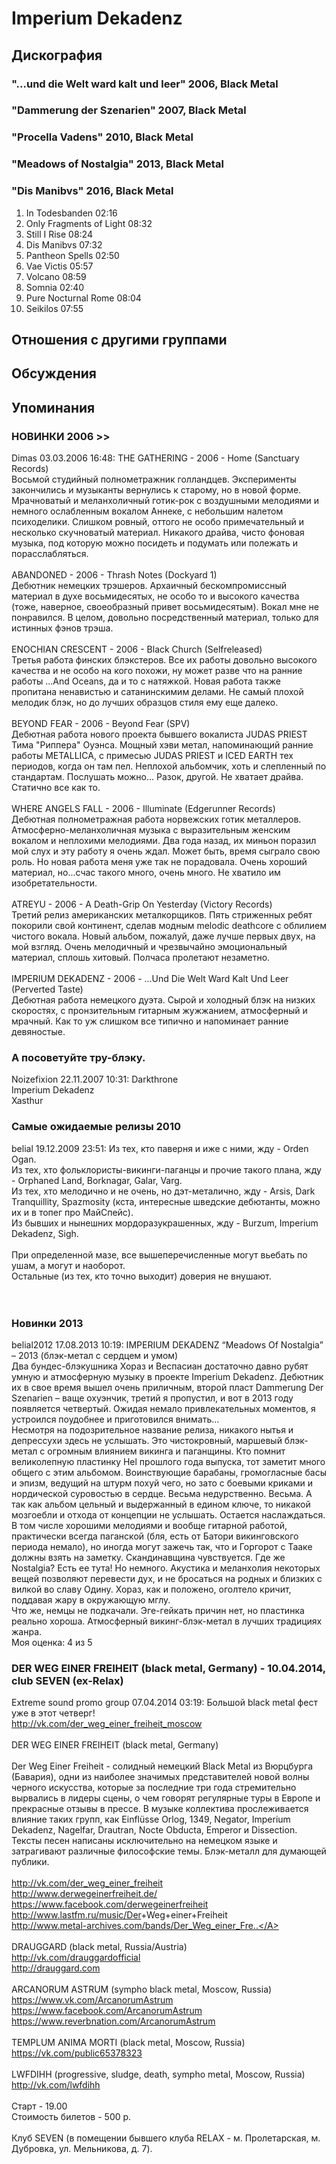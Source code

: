 # Imperium Dekadenz



## Дискография

### "...und die Welt ward kalt und leer" 2006, Black Metal



### "Dammerung der Szenarien" 2007, Black Metal



### "Procella Vadens" 2010, Black Metal



### "Meadows of Nostalgia" 2013, Black Metal



### "Dis Manibvs" 2016, Black Metal

1. In Todesbanden  02:16 
2. Only Fragments of Light  08:32  
3. Still I Rise  08:24  
4. Dis Manibvs  07:32    
5. Pantheon Spells  02:50   
6. Vae Victis  05:57  
7. Volcano  08:59   
8. Somnia  02:40    
9. Pure Nocturnal Rome  08:04  
10. Seikilos  07:55 



## Отношения с другими группами


## Обсуждения


## Упоминания

### НОВИНКИ 2006 &gt;&gt;

Dimas 03.03.2006 16:48:
THE GATHERING - 2006 - Home (Sanctuary Records)<BR>Восьмой студийный полнометражник голландцев. Эксперименты закончились и музыканты вернулись к старому, но в новой форме. Мрачноватый и меланхоличный готик-рок с воздушными мелодиями и немного ослабленным вокалом Аннеке, с небольшим налетом психоделики. Слишком ровный, оттого не особо примечательный и несколько скучноватый материал. Никакого драйва, чисто фоновая музыка, под которую можно посидеть и подумать или полежать и порасслабляться.<BR><BR>ABANDONED - 2006 - Thrash Notes (Dockyard 1)<BR>Дебютник немецких трэшеров. Архаичный бескомпромиссный материал в духе восьмидесятых, не особо то и высокого качества (тоже, наверное, своеобразный привет восьмидесятым). Вокал мне не понравился. В целом, довольно посредственный материал, только для истинных фэнов трэша. <BR><BR>ENOCHIAN CRESCENT - 2006 - Black Church (Selfreleased)<BR>Третья работа финских блэкстеров. Все их работы довольно высокого качества и не особо на кого похожи, ну может разве что на ранние работы ...And Oceans, да и то с натяжкой. Новая работа также пропитана ненавистью и сатанинскимим делами. Не самый плохой мелодик блэк, но до лучших образцов стиля ему еще далеко.<BR><BR>BEYOND FEAR - 2006 - Beyond Fear (SPV)<BR>Дебютная работа нового проекта бывшего вокалиста JUDAS PRIEST Тима "Риппера" Оуэнса. Мощный хэви метал, напоминающий ранние работы METALLICA, с примесью JUDAS PRIEST и ICED EARTH тех периодов, когда он там пел. Неплохой альбомчик, хоть и слепленный по стандартам. Послушать можно... Разок, другой. Не хватает драйва. Статично все как то.<BR><BR>WHERE ANGELS FALL - 2006 - Illuminate (Edgerunner Records)<BR>Дебютная полнометражная работа норвежских готик металлеров. Атмосферно-меланхоличная музыка с выразительным женским вокалом и неплохими мелодиями. Два года назад, их миньон поразил мой слух и эту работу я очень ждал. Может быть, время сыграло свою роль. Но новая работа меня уже так не порадовала. Очень хороший материал, но...счас такого много, очень много. Не хватило им изобретательности.<BR><BR>ATREYU - 2006 - A Death-Grip On Yesterday (Victory Records) <BR>Третий релиз американских металкорщиков. Пять стриженных ребят покорили свой континент, сделав модным melodic deathcore с облилием чистого вокала. Новый альбом, пожалуй, даже лучше первых двух, на мой взгляд. Очень мелодичный и чрезвычайно эмоциональный материал, сплошь хитовый. Полчаса пролетают незаметно.<BR><BR>IMPERIUM DEKADENZ - 2006 - ...Und Die Welt Ward Kalt Und Leer (Perverted Taste)<BR>Дебютная работа немецкого дуэта. Сырой и холодный блэк на низких скоростях, с пронзительным гитарным жужжанием, атмосферный и мрачный. Как то уж слишком все типично и напоминает ранние девяностые.

### А посоветуйте тру-блэку.

Noizefixion 22.11.2007 10:31:
Darkthrone<BR>Imperium Dekadenz<BR>Xasthur

### Самые ожидаемые релизы 2010

belial 19.12.2009 23:51:
Из тех, кто паверня и иже с ними, жду - Orden Ogan.<BR>Из тех, хто фольклористы-викинги-паганцы и прочие такого плана, жду - Orphaned Land, Borknagar, Galar, Varg.<BR>Из тех, хто мелодично и не очень, но дэт-металично, жду - Arsis, Dark Tranquillity, Spazmosity (кста, интересные шведские дебютанты, можно их и в топег про МайСпейс).<BR>Из бывших и нынешних мордоразукрашенных, жду - Burzum, Imperium Dekadenz, Sigh. <BR><BR>При определенной мазе, все вышеперечисленные могут вьебать по ушам, а могут и наоборот.<BR>Остальные (из тех, кто точно выходит) доверия не внушают.<BR><BR><BR> 

### Новинки 2013

belial2012 17.08.2013 10:19:
IMPERIUM DEKADENZ “Meadows Of Nostalgia” – 2013 (блэк-метал с сердцем и умом)<BR>Два бундес-блэкушника Хораз и Веспасиан достаточно давно рубят умную и атмосферную музыку в проекте Imperium Dekadenz. Дебютник их в свое время вышел очень приличным, второй пласт Dammerung Der Szenarien – ваще охуэнчик, третий я пропустил, и вот в 2013 году появляется четвертый. Ожидая немало привлекательных моментов, я устроился поудобнее и приготовился внимать…<BR>Несмотря на подозрительное название релиза, никакого нытья и депрессухи здесь не услышать. Это чистокровный, маршевый блэк-метал с огромным влиянием викинга и паганщины. Кто помнит великолепную пластинку Hel прошлого года выпуска, тот заметит много общего с этим альбомом. Воинствующие барабаны, громогласные басы и эпизм, ведущий на штурм похуй чего, но зато с боевыми криками и нордической суровостью в сердце. Весьма недурственно. Весьма. А так как альбом цельный и выдержанный в едином ключе, то никакой мозгоебли и отхода от концепции не услышать. Остается наслаждаться. В том числе хорошими мелодиями и вообще гитарной работой, практически всегда паганской (бля, есть от Батори викинговского периода немало), но иногда могут зажечь так, что и Горгорот с Тааке должны взять на заметку. Скандинавщина чувствуется. Где же Nostalgia? Есть ее тута! Но немного. Акустика и меланхолия некоторых вещей позволяют перевести дух, и не бросаться на родных и близких с вилкой во славу Одину. Хораз, как и положено, оголтело кричит, поддавая жару в окружающую мглу. <BR>Что же, немцы не подкачали. Эге-гейкать причин нет, но пластинка реально хороша. Атмосферный викинг-блэк-метал в лучших традициях жанра.<BR>Моя оценка: 4 из 5 <BR>

### DER WEG EINER FREIHEIT (black metal, Germany) - 10.04.2014, club SEVEN (ex-Relax) 

Extreme sound promo group 07.04.2014 03:19:
Большой black metal фест уже в этот четверг!<BR><A HREF="http://vk.com/der_weg_einer_freiheit_moscow" TARGET="_blank">http://vk.com/der_weg_einer_freiheit_moscow</A><BR><BR>DER WEG EINER FREIHEIT (black metal, Germany) <BR><BR>Der Weg Einer Freiheit - солидный немецкий Black Metal из Вюрцбурга (Бавария), одни из наиболее значимых представителей новой волны черного искусства, которые за последние три года стремительно вырвались в лидеры сцены, о чем говорят регулярные туры в Европе и прекрасные отзывы в прессе. В музыке коллектива прослеживается влияние таких групп, как Einfl&#252;sse Orlog, 1349, Negator, Imperium Dekadenz, Nagelfar, Drautran, Nocte Obducta, Emperor и Dissection. Тексты песен написаны исключительно на немецком языке и затрагивают различные философские темы. Блэк-металл для думающей публики.<BR><BR><A HREF="http://vk.com/der_weg_einer_freiheit" TARGET="_blank">http://vk.com/der_weg_einer_freiheit</A> <BR><A HREF="http://www.derwegeinerfreiheit.de/" TARGET="_blank">http://www.derwegeinerfreiheit.de/</A> <BR>https://www.facebook.com/derwegeinerfreiheit <BR><A HREF="http://www.lastfm.ru/music/Der" TARGET="_blank">http://www.lastfm.ru/music/Der</A>+Weg+einer+Freiheit <BR><A HREF="http://www.metal-archives.com/bands/Der_Weg_einer_Fre.." TARGET="_blank">http://www.metal-archives.com/bands/Der_Weg_einer_Fre..</A> <BR><BR>DRAUGGARD (black metal, Russia/Austria) <BR><A HREF="http://vk.com/drauggardofficial" TARGET="_blank">http://vk.com/drauggardofficial</A> <BR><A HREF="http://drauggard.com" TARGET="_blank">http://drauggard.com</A> <BR><BR>ARCANORUM ASTRUM (sympho black metal, Moscow, Russia) <BR>https://www.vk.com/ArcanorumAstrum <BR>https://www.facebook.com/ArcanorumAstrum <BR>https://www.reverbnation.com/ArcanorumAstrum <BR><BR>TEMPLUM ANIMA MORTI (black metal, Moscow, Russia) <BR>https://vk.com/public65378323<BR><BR>LWFDIHH (progressive, sludge, death, sympho metal, Moscow, Russia) <BR><A HREF="http://vk.com/lwfdihh" TARGET="_blank">http://vk.com/lwfdihh</A> <BR><BR>Старт - 19.00<BR>Стоимость билетов - 500 р. <BR><BR>Клуб SEVEN (в помещении бывшего клуба RELAX - м. Пролетарская, м. Дубровка, ул. Мельникова, д. 7).

